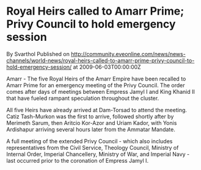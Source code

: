 # Royal Heirs called to Amarr Prime; Privy Council to hold emergency session
By Svarthol
Published on http://community.eveonline.com/news/news-channels/world-news/royal-heirs-called-to-amarr-prime-privy-council-to-hold-emergency-session/ at 2009-06-03T00:00:00Z

Amarr - The five Royal Heirs of the Amarr Empire have been recalled to Amarr Prime for an emergency meeting of the Privy Council. The order comes after days of meetings between Empress Jamyl I and King Khanid II that have fueled rampant speculation throughout the cluster.

All five Heirs have already arrived at Dam-Torsad to attend the meeting. Catiz Tash-Murkon was the first to arrive, followed shortly after by Merimeth Sarum, then Aritcio Kor-Azor and Uriam Kador, with Yonis Ardishapur arriving several hours later from the Ammatar Mandate.

A full meeting of the extended Privy Council - which also includes representatives from the Civil Service, Theology Council, Ministry of Internal Order, Imperial Chancellery, Ministry of War, and Imperial Navy - last occurred prior to the coronation of Empress Jamyl I.

